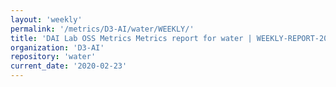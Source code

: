 ```yaml
---
layout: 'weekly'
permalink: '/metrics/D3-AI/water/WEEKLY/'
title: 'DAI Lab OSS Metrics Metrics report for water | WEEKLY-REPORT-2020-02-23'
organization: 'D3-AI'
repository: 'water'
current_date: '2020-02-23'
---
```

